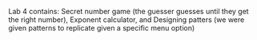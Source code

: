 Lab 4 contains: 
Secret number game (the guesser guesses until they get the right number), 
Exponent calculator, and 
Designing patters (we were given patterns to replicate given a specific menu option)
